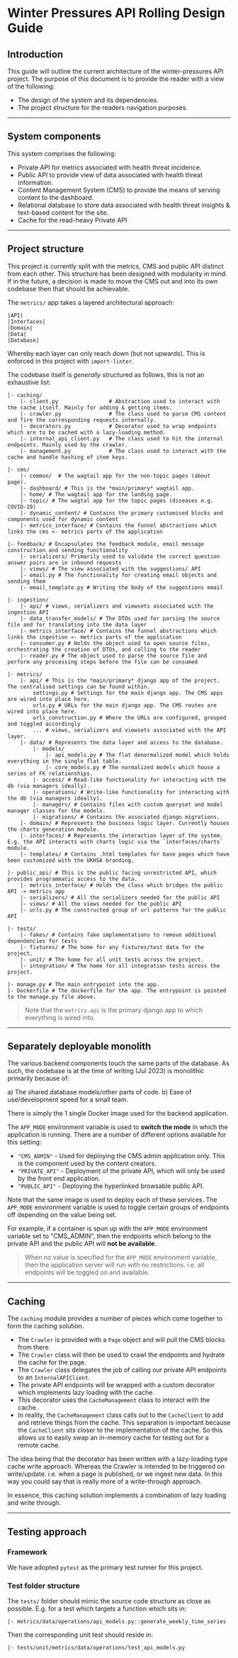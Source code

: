 # Winter Pressures API Rolling Design Guide

## Introduction

This guide will outline the current architecture of the winter-pressures API project.
The purpose of this document is to provide the reader with a view of the following:

- The design of the system and its dependencies.
- The project structure for the readers navigation purposes.

---

## System components

This system comprises the following:
- Private API for metrics associated with health threat incidence.
- Public API to provide view of data associated with health threat information.
- Content Management System (CMS) to provide the means of serving content to the dashboard.
- Relational database to store data associated with health threat insights & text-based content for the site.
- Cache for the read-heavy Private API

---

## Project structure

This project is currently split with the metrics, CMS and public API distinct from each other.
This structure has been designed with modularity in mind. 
If in the future, a decision is made to move the CMS out and into its own codebase then that should be achievable.

The `metrics/` app takes a layered architectural approach:

```
|API|
|Interfaces|
|Domain|
|Data|
|Database|
```

Whereby each layer can only reach down (but not upwards).
This is enforced in this project with `import-linter`.

The codebase itself is *generally* structured as follows, this is not an exhaustive list:

```
|- caching/
    |- client.py                # Abstraction used to interact with the cache itself. Mainly for adding & getting items.
    |- crawler.py               # The class used to parse CMS content and fire the corresponding requests internally.
    |- decorators.py            # Decorator used to wrap endpoints which are to be cached with a lazy-loading method.
    |- internal_api_client.py   # The class used to hit the internal endpoints. Mainly used by the crawler.
    |- management.py            # The class used to interact with the cache and handle hashing of item keys.
    
|- cms/
    |- common/  # The wagtail app for the non-topic pages (about page).
    |- dashboard/ # This is the *main/primary* wagtail app.
    |- home/ # The wagtail app for the landing page.
    |- topic/ # The wagtal app for the topic pages (diseases e.g. COVID-19)
    |- dynamic_content/ # Contains the primary customised blocks and components used for dynamic content 
    |- metrics_interface/ # Contains the funnel abstractions which links the cms <- metrics parts of the application
   
|- feedback/ # Encapsulates the feedback module, email message construction and sending functionality
    |- serializers/ Primarily used to validate the correct question answer pairs are in inbound requests
    |- views/ # The view associated with the suggestions/ API
    |- email.py # The functionality for creating email objects and sending them
    |- email_template.py # Writing the body of the suggestions email

|- ingestion/
    |- api/ # views, serializers and viewsets associated with the ingestion API
    |- data_transfer_models/ # The DTOs used for parsing the source file and for translating into the data layer
    |- metrics_interface/ # Contains the funnel abstractions which links the ingestion <- metrics parts of the application
    |- consumer.py # Holds the object used to open source files, orchestrating the creation of DTOs, and calling to the reader 
    |- reader.py # The object used to parse the source file and perform any processing steps before the file can be consumed
    
|- metrics/
    |- api/ # This is the *main/primary* django app of the project. The centralised settings can be found within.
        settings.py # Settings for the main django app. The CMS apps are wired into place here.
        urls.py # URLs for the main django app. The CMS routes are wired into place here.
        urls_construction.py # Where the URLs are configured, grouped and toggled accordingly
        ... # views, serializers and viewsets associated with the API layer.
    |- data/ # Represents the data layer and access to the database.
        |- models/
            |- api_models.py # The flat denormalized model which holds everything in the single flat table.
            |- core_models.py # The normalized models which house a series of FK relationships.
        |- access/ # Read-like functionality for interacting with the db (via managers ideally).
        |- operations/ # Write-like functionality for interacting with the db (via managers ideally).
        |- managers/ # Contains files with custom queryset and model manager classes for the models.
        |- migrations/ # Contains the associated django migrations.
    |- domain/ # Represents the business logic layer. Currently houses the charts generation module.
    |- interfaces/ # Represents the interaction layer of the system. E.g. the API interacts with charts logic via the `interfaces/charts` module.
    |- templates/ # Contains .html templates for base pages which have been customized with the UKHSA branding.
    
|- public_api/ # This is the public facing unrestricted API, which provides programmatic access to the data.
    |- metrics_interface/ # Holds the class which bridges the public API -> metrics app
    |- serializers/ # All the serializers needed for the public API
    |- views/ # All the views needed for the public API
    |- urls.py # The constructed group of url patterns for the public API
    
|- tests/
    |- fakes/ # Contains fake implementations to remove additional dependencies for tests
    |- fixtures/ # The home for any fixtures/test data for the project.
    |- unit/ # The home for all unit tests across the project.
    |- integration/ # The home for all integration tests across the project.
    
|- manage.py # The main entrypoint into the app.
|- Dockerfile # The dockerfile for the app. The entrypoint is pointed to the manage.py file above.
```

>Note that the `metrics.api` is the primary django app to which everything is wired into.

---

## Separately deployable monolith

The various backend components touch the same parts of the database. 
As such, the codebase is at the time of writing (Jul 2023) is monolithic primarily because of:

a) The shared database models/other parts of code.
b) Ease of use/development speed for a small team.

There is simply the 1 single Docker image used for the backend application.

The `APP_MODE` environment variable is used to **switch the mode** in which the application is running.
There are a number of different options available for this setting:

- `"CMS_ADMIN"` - Used for deploying the CMS admin application only. This is the component used by the content creators.
- `"PRIVATE_API"` - Deployment of the private API, which will only be used by the front end application.
- `"PUBLIC_API"` - Deploying the hyperlinked browsable public API.

Note that the same image is used to deploy each of these services. 
The `APP_MODE` environment variable is used to toggle certain groups of endpoints off depending on the value being set.

For example, if a container is spun up with the `APP_MODE` environment variable set to "CMS_ADMIN", 
then the endpoints which belong to the private API and the public API will **not be available**.

> When no value is specified for the `APP_MODE` environment variable, then the application server will run with no restrictions.
i.e. all endpoints will be toggled on and available.

---

## Caching

The `caching` module provides a number of pieces which come together to form the caching solution. 
- The `Crawler` is provided with a `Page` object and will pull the CMS blocks from there.
- The `Crawler` class will then be used to crawl the endpoints and hydrate the cache for the page. 
- The `Crawler` class delegates the job of calling our private API endpoints to an `InternalAPIClient`.
- The private API endpoints will be wrapped with a custom decorator which implements lazy loading with the cache.
- This decorator uses the `CacheManagement` class to interact with the cache.
- In reality, the `CacheManagement` class calls out to the `CacheClient` to add and retrieve things from the cache.
This separation is important because the `CacheClient` sits closer to the implementation of the cache.
So this allows us to easily swap an in-memory cache for testing out for a remote cache.

The idea being that the decorator has been written with a lazy-loading type cache write approach.
Whereas the Crawler is intended to be triggered on write/update. i.e. when a page is published, or we ingest new data.
In this way you could say that is really more of a write-through approach.

In essence, this caching solution implements a combination of lazy loading and write through.

---

## Testing approach

### Framework
We have adopted `pytest` as the primary test runner for this project.

### Test folder structure

The `tests/` folder should mimic the source code structure as close as possible.
E.g. for a test which targets a function which sits in:
```
|- metrics/data/operations/api_models.py::generate_weekly_time_series
```
Then the corresponding unit test should reside in:
```
|- tests/unit/metrics/data/operations/test_api_models.py
```
